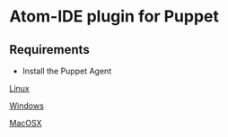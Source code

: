 # Atom-IDE plugin for Puppet

## Requirements

* Install the Puppet Agent

[Linux](https://docs.puppet.com/puppet/latest/install_linux.html)

[Windows](https://docs.puppet.com/puppet/latest/install_windows.html)

[MacOSX](https://docs.puppet.com/puppet/latest/install_osx.html)
